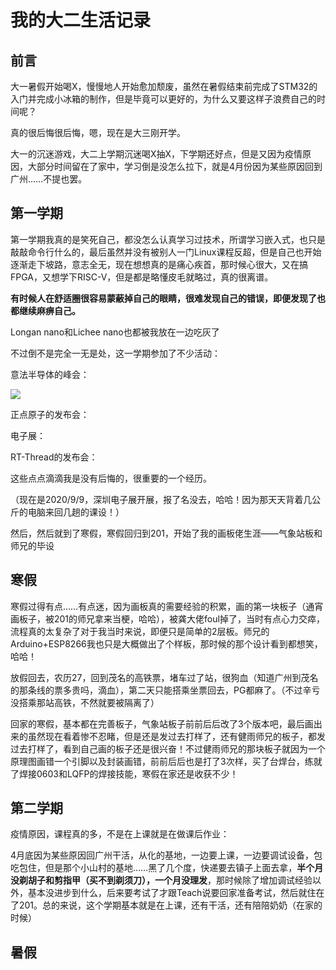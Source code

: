 # 我的大二生活记录

## 前言

大一暑假开始喝X，慢慢地人开始愈加颓废，虽然在暑假结束前完成了STM32的入门并完成小冰箱的制作，但是毕竟可以更好的，为什么又要这样子浪费自己的时间呢？

真的很后悔很后悔，嗯，现在是大三刚开学。

大一的沉迷游戏，大二上学期沉迷喝X抽X，下学期还好点，但是又因为疫情原因，大部分时间留在了家中，学习倒是没怎么拉下，就是4月份因为某些原因回到广州……不提也罢。

## 第一学期

第一学期我真的是笑死自己，都没怎么认真学习过技术，所谓学习嵌入式，也只是敲敲命令行什么的，最后虽然并没有被别人一门Linux课程反超，但是自己也开始逐渐走下坡路，意志全无，现在想想真的是痛心疾首，那时候心很大，又在搞FPGA，又想学下RISC-V，但是都是略懂皮毛就略过，真的很离谱。

**有时候人在舒适圈很容易蒙蔽掉自己的眼睛，很难发现自己的错误，即便发现了也都继续麻痹自己。**

Longan nano和Lichee nano也都被我放在一边吃灰了

不过倒不是完全一无是处，这一学期参加了不少活动：

意法半导体的峰会：

![](.\JPG\大二总结\意法半导体峰会.jpg)

正点原子的发布会：

电子展：

RT-Thread的发布会：

这些点点滴滴我是没有后悔的，很重要的一个经历。

（现在是2020/9/9，深圳电子展开展，报了名没去，哈哈！因为那天天背着几公斤的电脑来回几趟的课设！）

然后，然后就到了寒假，寒假回归到201，开始了我的画板佬生涯——气象站板和师兄的毕设

## 寒假

寒假过得有点……有点迷，因为画板真的需要经验的积累，画的第一块板子（通宵画板子，被201的师兄拿来当梗，哈哈），被龚大佬foul掉了，当时有点心力交瘁，流程真的太复杂了对于我当时来说，即便只是简单的2层板。师兄的Arduino+ESP8266我也只是大概做出了个样板，那时候的那个设计看到都想笑，哈哈！

放假回去，农历27，回到茂名的高铁票，堵车过了站，很狗血（知道广州到茂名的那条线的票多贵吗，滴血），第二天只能搭乘坐票回去，PG都麻了。（不过辛亏没搭乘那站高铁，不然就要被隔离了）

回家的寒假，基本都在完善板子，气象站板子前前后后改了3个版本吧，最后画出来的虽然现在看着惨不忍睹，但是还是发过去打样了，还有健雨师兄的板子，都发过去打样了，看到自己画的板子还是很兴奋！不过健雨师兄的那块板子就因为一个原理图画错一个引脚以及封装画错，前前后后也是打了3次样，买了台焊台，练就了焊接0603和LQFP的焊接技能，寒假在家还是收获不少！

## 第二学期

疫情原因，课程真的多，不是在上课就是在做课后作业：

4月底因为某些原因回广州干活，从化的基地，一边要上课，一边要调试设备，包吃包住，但是那个小山村的基地……黑了几个度，快递要去镇子上面去拿，**半个月没剃胡子和剪指甲（买不到剃须刀），一个月没理发**，那时候除了增加调试经验以外，基本没进步到什么，后来要考试了才跟Teach说要回家准备考试，然后就住在了201。总的来说，这个学期基本就是在上课，还有干活，还有陪陪奶奶（在家的时候）

## 暑假





